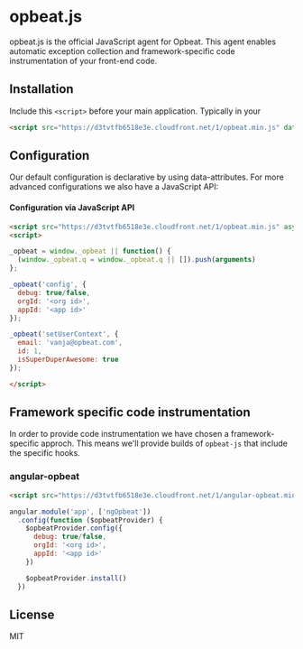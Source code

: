 # opbeat.js

opbeat.js is the official JavaScript agent for Opbeat. This agent enables automatic exception collection and framework-specific code instrumentation of your front-end code.

## Installation 

Include this `<script>` before your main application. Typically in your <head>

```html
<script src="https://d3tvtfb6518e3e.cloudfront.net/1/opbeat.min.js" data-app-id="<APPID>" data-org-id="<ORGID>" async></script>
```

## Configuration

Our default configuration is declarative by using data-attributes. For more advanced configurations we also have a JavaScript API:

#### Configuration via JavaScript API


```html
<script src="https://d3tvtfb6518e3e.cloudfront.net/1/opbeat.min.js" async></script>
<script>

_opbeat = window._opbeat || function() {
  (window._opbeat.q = window._opbeat.q || []).push(arguments)
};

_opbeat('config', {
  debug: true/false,
  orgId: '<org id>',
  appId: '<app id>'
});

_opbeat('setUserContext', {
  email: 'vanja@opbeat.com',
  id: 1,
  isSuperDuperAwesome: true
});

</script>
```

## Framework specific code instrumentation

In order to provide code instrumentation we have chosen a framework-specific approch. This means we'll provide builds of ``opbeat-js`` that include the specific hooks.

### angular-opbeat


```html
<script src="https://d3tvtfb6518e3e.cloudfront.net/1/angular-opbeat.min.js"></script>
```

```javascript 
angular.module('app', ['ngOpbeat'])
  .config(function ($opbeatProvider) {
    $opbeatProvider.config({
      debug: true/false,
      orgId: '<org id>',
      appId: '<app id>'
    })

    $opbeatProvider.install()
  })
```


## License
MIT
